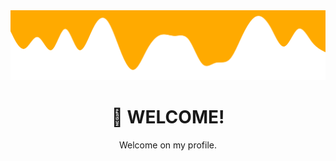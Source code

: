 <img src="./assets/img/Waves.svg" />

<h1 align="center">
    👋 WELCOME!
</h1>
<p align="center">
  Welcome on my profile.
</p>